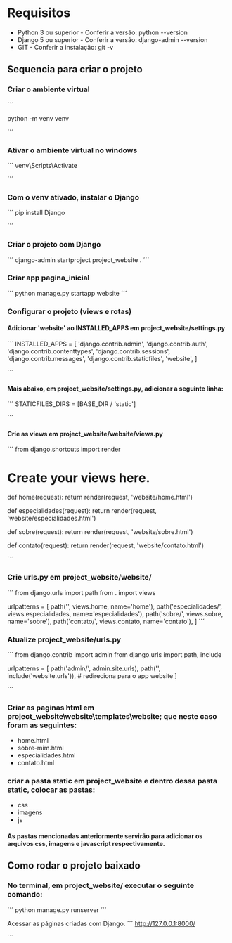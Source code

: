 # Requisitos

* Python 3 ou superior - Conferir a versão: python --version
* Django 5 ou superior - Conferir a versão: django-admin --version
* GIT - Conferir a instalação: git -v

## Sequencia para criar o projeto

### Criar o ambiente virtual

´´´

python -m venv venv

´´´

### Ativar o ambiente virtual no windows

´´´
venv\Scripts\Activate

´´´

### Com o venv ativado, instalar o Django

´´´
pip install Django

´´´

### Criar o projeto com Django

´´´
django-admin startproject project_website .
´´´

### Criar app pagina_inicial

´´´
python manage.py startapp website
´´´

### Configurar o projeto (views e rotas)

#### Adicionar 'website' ao INSTALLED_APPS em project_website/settings.py

´´´
INSTALLED_APPS = [
    'django.contrib.admin',
    'django.contrib.auth',
    'django.contrib.contenttypes',
    'django.contrib.sessions',
    'django.contrib.messages',
    'django.contrib.staticfiles',
    'website',
]

´´´

#### Mais abaixo, em project_website/settings.py, adicionar a seguinte linha:

´´´
STATICFILES_DIRS = [BASE_DIR / 'static']

´´´

#### Crie as views em project_website/website/views.py

´´´
from django.shortcuts import render

# Create your views here.
def home(request):
    return render(request, 'website/home.html')

def especialidades(request):
    return render(request, 'website/especialidades.html')

def sobre(request):
    return render(request, 'website/sobre.html')

def contato(request):
    return render(request, 'website/contato.html')

´´´

### Crie urls.py em project_website/website/

´´´
from django.urls import path
from . import views 

urlpatterns = [
    path('', views.home, name='home'),
    path('especialidades/', views.especialidades, name='especialidades'),
    path('sobre/', views.sobre, name='sobre'),
    path('contato/', views.contato, name='contato'),
]
´´´

### Atualize project_website/urls.py

´´´
from django.contrib import admin
from django.urls import path, include

urlpatterns = [
    path('admin/', admin.site.urls),
    path('', include('website.urls')), # redireciona para o app website
]

´´´

### Criar as paginas html em project_website\website\templates\website; que neste caso foram as seguintes:

- home.html
- sobre-mim.html
- especialidades.html
- contato.html

### criar a pasta static em project_website e dentro dessa pasta static, colocar as pastas:

- css
- imagens
- js

#### As pastas mencionadas anteriormente servirão para adicionar os arquivos css, imagens e javascript respectivamente. 

## Como rodar o projeto baixado

### No terminal, em project_website/ executar o seguinte comando:

´´´
python manage.py runserver
´´´

Acessar as páginas criadas com Django.
´´´
http://127.0.0.1:8000/

´´´
